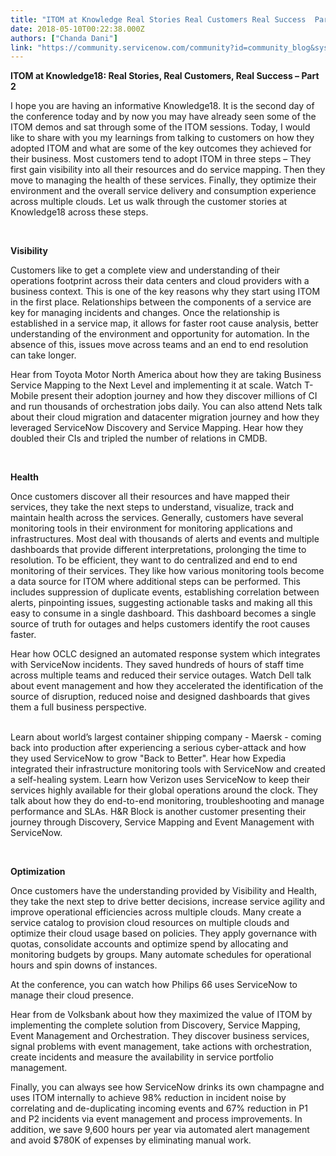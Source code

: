 ```yaml
---
title: "ITOM at Knowledge Real Stories Real Customers Real Success  Part "
date: 2018-05-10T00:22:38.000Z
authors: ["Chanda Dani"]
link: "https://community.servicenow.com/community?id=community_blog&sys_id=a5de57d8db8a9b40fac7f4621f96190f"
---
```

<p><strong>ITOM at Knowledge18: Real Stories, Real Customers, Real Success – Part 2</strong></p>
<p>I hope you are having an informative Knowledge18. It is the second day of the conference today and by now you may have already seen some of the ITOM demos and sat through some of the ITOM sessions. Today, I would like to share with you my learnings from talking to customers on how they adopted ITOM and what are some of the key outcomes they achieved for their business. Most customers tend to adopt ITOM in three steps – They first gain visibility into all their resources and do service mapping. Then they move to managing the health of these services. Finally, they optimize their environment and the overall service delivery and consumption experience across multiple clouds. Let us walk through the customer stories at Knowledge18 across these steps.</p>
<p> </p>
<p><strong>Visibility</strong></p>
<p>Customers like to get a complete view and understanding of their operations footprint across their data centers and cloud providers with a business context. This is one of the key reasons why they start using ITOM in the first place. Relationships between the components of a service are key for managing incidents and changes. Once the relationship is established in a service map, it allows for faster root cause analysis, better understanding of the environment and opportunity for automation. In the absence of this, issues move across teams and an end to end resolution can take longer.</p>
<p>Hear from Toyota Motor North America about how they are taking Business Service Mapping to the Next Level and implementing it at scale. Watch T-Mobile present their adoption journey and how they discover millions of CI and run thousands of orchestration jobs daily. You can also attend Nets talk about their cloud migration and datacenter migration journey and how they leveraged ServiceNow Discovery and Service Mapping. Hear how they doubled their CIs and tripled the number of relations in CMDB.</p>
<p> </p>
<p><strong>Health</strong></p>
<p>Once customers discover all their resources and have mapped their services, they take the next steps to understand, visualize, track and maintain health across the services. Generally, customers have several monitoring tools in their environment for monitoring applications and infrastructures. Most deal with thousands of alerts and events and multiple dashboards that provide different interpretations, prolonging the time to resolution. To be efficient, they want to do centralized and end to end monitoring of their services. They like how various monitoring tools become a data source for ITOM where additional steps can be performed. This includes suppression of duplicate events, establishing correlation between alerts, pinpointing issues, suggesting actionable tasks and making all this easy to consume in a single dashboard. This dashboard becomes a single source of truth for outages and helps customers identify the root causes faster.</p>
<p>Hear how OCLC designed an automated response system which integrates with ServiceNow incidents. They saved hundreds of hours of staff time across multiple teams and reduced their service outages. Watch Dell talk about event management and how they accelerated the identification of the source of disruption, reduced noise and designed dashboards that gives them a full business perspective.</p>
<p><br /> Learn about world’s largest container shipping company - Maersk - coming back into production after experiencing a serious cyber-attack and how they used ServiceNow to grow &#34;Back to Better&#34;. Hear how Expedia integrated their infrastructure monitoring tools with ServiceNow and created a self-healing system. Learn how Verizon uses ServiceNow to keep their services highly available for their global operations around the clock. They talk about how they do end-to-end monitoring, troubleshooting and manage performance and SLAs. H&amp;R Block is another customer presenting their journey through Discovery, Service Mapping and Event Management with ServiceNow.</p>
<p> </p>
<p><strong>Optimization</strong></p>
<p>Once customers have the understanding provided by Visibility and Health, they take the next step to drive better decisions, increase service agility and improve operational efficiencies across multiple clouds. Many create a service catalog to provision cloud resources on multiple clouds and optimize their cloud usage based on policies. They apply governance with quotas, consolidate accounts and optimize spend by allocating and monitoring budgets by groups. Many automate schedules for operational hours and spin downs of instances. </p>
<p>At the conference, you can watch how Philips 66 uses ServiceNow to manage their cloud presence.</p>
<p>Hear from de Volksbank about how they maximized the value of ITOM by implementing the complete solution from Discovery, Service Mapping, Event Management and Orchestration. They discover business services, signal problems with event management, take actions with orchestration, create incidents and measure the availability in service portfolio management.</p>
<p>Finally, you can always see how ServiceNow drinks its own champagne and uses ITOM internally to achieve 98% reduction in incident noise by correlating and de-duplicating incoming events and 67% reduction in P1 and P2 incidents via event management and process improvements. In addition, we save 9,600 hours per year via automated alert management and avoid $780K of expenses by eliminating manual work.</p>